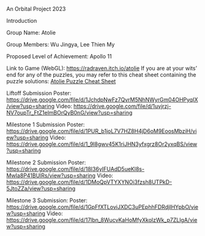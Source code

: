 An Orbital Project 2023

Introduction

Group Name: Atolie

Group Members: Wu Jingya, Lee Thien My

Proposed Level of Achievement: Apollo 11

Link to Game (WebGL): https://radraven.itch.io/atolie 
If you are at your wits’ end for any of the puzzles, you may refer to this cheat sheet containing the puzzle solutions: [Atolie Puzzle Cheat Sheet](https://docs.google.com/document/d/1t8qRAAdTOCm3NaKlGxqNh7htV2FufVcuCSUt8P2RIKg/edit?usp=sharing)


Liftoff Submission
Poster: https://drive.google.com/file/d/1JchdpNwFz7QvrM5NhNWyrGm04OHPyqIX/view?usp=sharing 
Video: https://drive.google.com/file/d/1uvjrzj-NV7oupTr_FtZ1elmBOrQyB0nG/view?usp=sharing 

Milestone 1 Submission
Poster: https://drive.google.com/file/d/1PUR_b1joL7V7HZ8H4jD6oM9EoosMbziH/view?usp=sharing 
Video: https://drive.google.com/file/d/1_9l8gwv45K1riJHN3yfxgrz8Or2yxqBS/view?usp=sharing 

Milestone 2 Submission
Poster: https://drive.google.com/file/d/18I36yIFUAdD5ueKl8s-MwIa8P41BUlRs/view?usp=sharing 
Video: https://drive.google.com/file/d/1DMoQpVTYXYNOi3fzsh8UTPkD-5JtoZZa/view?usp=sharing 

Milestone 3 Submission:
Poster: https://drive.google.com/file/d/1GpFfXTLoviJXDC3uPEphhFDRdjIHYpbO/view?usp=sharing 
Video: https://drive.google.com/file/d/17lbn_8WucvKaHoMfyXkolzWk_p7ZLlgA/view?usp=sharing
